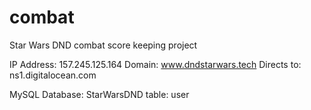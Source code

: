 # combat
Star Wars DND combat score keeping project

IP Address: 157.245.125.164
Domain: www.dndstarwars.tech
Directs to: ns1.digitalocean.com

MySQL Database: StarWarsDND
table: user
